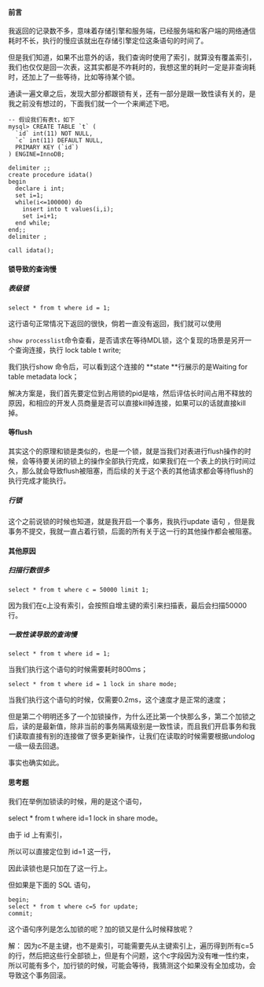 #### 前言

我返回的记录数不多，意味着存储引擎和服务端，已经服务端和客户端的网络通信耗时不长，执行的慢应该就出在存储引擎定位这条语句的时间了。

但是我们知道，如果不出意外的话，我们查询时使用了索引，就算没有覆盖索引，我们也仅仅是回一次表，这其实都是不咋耗时的，我想这里的耗时一定是非查询耗时，还加上了一些等待，比如等待某个锁。



通读一遍文章之后，发现大部分都跟锁有关，还有一部分是跟一致性读有关的，是我之前没有想过的，下面我们就一个一个来阐述下吧。

```mysql
-- 假设我们有表t，如下
mysql> CREATE TABLE `t` (
  `id` int(11) NOT NULL,
  `c` int(11) DEFAULT NULL,
  PRIMARY KEY (`id`)
) ENGINE=InnoDB;

delimiter ;;
create procedure idata()
begin
  declare i int;
  set i=1;
  while(i<=100000) do
    insert into t values(i,i);
    set i=i+1;
  end while;
end;;
delimiter ;

call idata();
```

#### 锁导致的查询慢

##### 表级锁

```mysql
select * from t where id = 1;
```

这行语句正常情况下返回的很快，倘若一直没有返回，我们就可以使用

`show processlist`命令查看，是否请求在等待MDL锁，这个复现的场景是另开一个查询连接，执行 lock table t write;

我们执行show 命令后，可以看到这个连接的 **state **行展示的是Waiting for table metadata lock；

解决方案是，我们首先要定位到占用锁的pid是啥，然后评估长时间占用不释放的原因，和相应的开发人员商量是否可以直接kill掉连接，如果可以的话就直接kill掉。



#### 等flush

其实这个的原理和锁是类似的，也是一个锁，就是当我们对表进行flush操作的时候，会等待要关闭的锁上的操作全部执行完成，如果我们在一个表上的执行时间过久，那么就会导致flush被阻塞，而后续的关于这个表的其他请求都会等待flush的执行完成才能执行。





##### 行锁

这个之前说锁的时候也知道，就是我开启一个事务，我执行update 语句 ，但是我事务不提交，我就一直占着行锁，后面的所有关于这一行的其他操作都会被阻塞。



#### 其他原因

##### 扫描行数很多

```mysql
select * from t where c = 50000 limit 1;
```

因为我们在c上没有索引，会按照自增主键的索引来扫描表，最后会扫描50000行。



##### 一致性读导致的查询慢

```mysql
select * from t where id = 1;
```

当我们执行这个语句的时候需要耗时800ms；

```mysql
select * from t where id = 1 lock in share mode;
```

当我们执行这个语句的时候，仅需要0.2ms，这个速度才是正常的速度；

但是第二个明明还多了一个加锁操作，为什么还比第一个快那么多，第二个加锁之后，读的是最新值，除非当前的事务隔离级别是一致性读，而且我们开启事务和我们读取直接有别的连接做了很多更新操作，让我们在读取的时候需要根据undolog一级一级去回退。

事实也确实如此。





#### 思考题

我们在举例加锁读的时候，用的是这个语句，

select * from t where id=1 lock in share mode。

由于 id 上有索引，

所以可以直接定位到 id=1 这一行，

因此读锁也是只加在了这一行上。

但如果是下面的 SQL 语句，

```mysql
begin;
select * from t where c=5 for update;
commit;
```

这个语句序列是怎么加锁的呢？加的锁又是什么时候释放呢？



解： 因为c不是主键，也不是索引，可能需要先从主键索引上，遍历得到所有c=5的行，然后把这些行全部锁上，但是有个问题，这个c字段因为没有唯一性约束，所以可能有多个，加行锁的时候，可能会等待，我猜测这个如果没有全加成功，会导致这个事务回滚。

